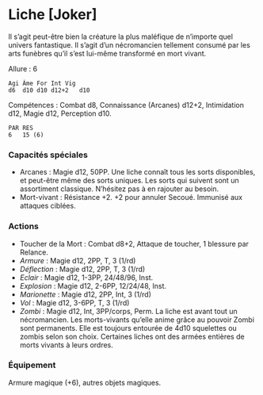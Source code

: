 
# Liche [Joker]
Il s’agit peut-être bien la créature la plus maléfique de n’importe quel univers fantastique. Il s’agit d’un nécromancien tellement consumé par les arts funèbres qu’il s’est lui-même transformé en mort vivant.

Allure : 6

	Agi	Âme	For	Int	Vig
	d6	d10	d10	d12+2	d10

Compétences : Combat d8, Connaissance (Arcanes) d12+2, Intimidation d12, Magie d12, Perception d10.

	PAR	RES
	6	15 (6)

### Capacités spéciales
- Arcanes : Magie d12, 50PP. Une liche connaît tous les sorts disponibles, et peut-être même des sorts uniques. Les sorts qui suivent sont un assortiment classique. N’hésitez pas à en rajouter au besoin.
- Mort-vivant : Résistance +2. +2 pour annuler Secoué. Immunisé aux attaques ciblées.

### Actions
- Toucher de la Mort : Combat d8+2, Attaque de toucher, 1 blessure par Relance.
- _Armure_ : Magie d12, 2PP, T, 3 (1/rd)
- _Déflection_ : Magie d12, 2PP, T, 3 (1/rd)
- _Eclair_ : Magie d12, 1-3PP, 24/48/96, Inst.
- _Explosion_ : Magie d12, 2-6PP, 12/24/48, Inst.
- _Marionette_ : Magie d12, 2PP, Int, 3 (1/rd)
- _Vol_ : Magie d12, 3-6PP, T, 3 (1/rd)
- _Zombi_ : Magie d12, Int, 3PP/corps, Perm. La liche est avant tout un nécromancien. Les morts-vivants qu’elle anime grâce au pouvoir Zombi sont permanents. Elle est toujours entourée de 4d10 squelettes ou zombis selon son choix. Certaines liches ont des armées entières de morts vivants à leurs ordres.

### Équipement
Armure magique (+6), autres objets magiques.
